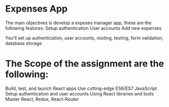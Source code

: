 # Expenses App
The main objectives is develop a expeses manager app, these are the following features:
Setup authentication
User accounts
Add new expenses

You’ll set up authentication, user accounts, routing, testing, form validation, database storage

# The Scope of the assignment are the following:
Build, test, and launch React apps
Use cutting-edge ES6/ES7 JavaScript
Setup authentication and user accounts
Using React libraries and tools
Master React, Redux, React-Router
